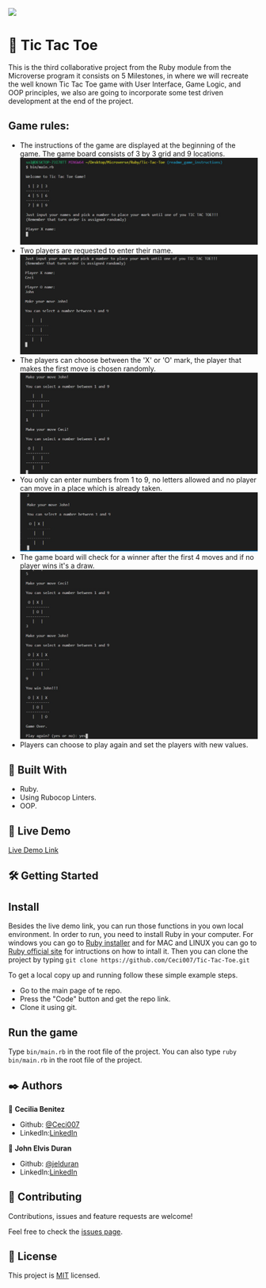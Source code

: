 ![](https://img.shields.io/badge/Microverse-blueviolet)

#  🧐 Tic Tac Toe

This is the third collaborative project from the Ruby module from the Microverse program it consists on 5 Milestones, in where we will recreate the well known Tic Tac Toe game with User Interface, Game Logic, and OOP principles, we also are going to incorporate some test driven development at the end of the project.

## Game rules: 
- The instructions of the game are displayed at the beginning of the game. The game board consists of 3 by 3 grid and 9 locations.
![screenshot 1](./screens/1.png)
- Two players are requested to enter their name.
![screenshot 2](./screens/2.png)
- The players can choose between the 'X' or 'O' mark, the player that makes the first move is chosen randomly.
![screenshot 3](./screens/3.png)
- You only can enter numbers from 1 to 9, no letters allowed and no player can move in a place which is already taken.
![screenshot 4](./screens/4.png)
- The game board will check for a winner after the first 4 moves and if no player wins it's a draw.
![screenshot 5](./screens/5.png)
- Players can choose to play again and set the players with new values.

## 🔧 Built With

- Ruby.
- Using Rubocop Linters.
- OOP.

## 🔴 Live Demo

[Live Demo Link](https://repl.it/join/eofczofa-cecibenitez)


## 🛠 Getting Started

## Install 
Besides the live demo link, you can run those functions in you own local environment. In order to run, you need to install Ruby in your computer. For windows you can go to [Ruby installer](https://rubyinstaller.org/) and for MAC and LINUX you can go to [Ruby official site](https://www.ruby-lang.org/en/downloads/) for intructions on how to intall it. Then you can clone the project by typing ```git clone https://github.com/Ceci007/Tic-Tac-Toe.git```

To get a local copy up and running follow these simple example steps.

- Go to the main page of te repo.
- Press the "Code" button and get the repo link.
- Clone it using git.

## Run the game 
Type ```bin/main.rb``` in the root file of the project. You can also type ```ruby bin/main.rb``` in the root file of the project.

## ✒️ Authors

👤 **Cecilia Benitez**

- Github: [@Ceci007](https://github.com/Ceci007)
- LinkedIn:[LinkedIn](https://www.linkedin.com/in/cecilia-ben%C3%ADtez-casaccia-498669185/)

👤 **John Elvis Duran**

- Github: [@jelduran](https://github.com/jelduran)
- LinkedIn:[LinkedIn](www.linkedin.com/in/jelduran)

## 🤝 Contributing

Contributions, issues and feature requests are welcome!

Feel free to check the [issues page](https://github.com/Ceci007/Tic-Tac-Toe/issues).

## 📝 License

This project is [MIT](lic.url) licensed.

